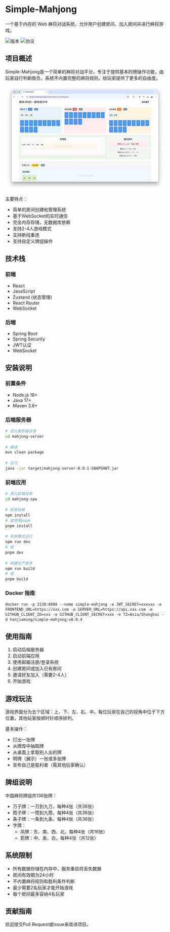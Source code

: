 # Simple-Mahjong

一个基于内存的 Web 麻将对战系统，允许用户创建房间、加入房间并进行麻将游戏。

![版本](https://img.shields.io/badge/版本-0.1.0-blue)
![协议](https://img.shields.io/badge/协议-GPL--3.0-green)

## 项目概述

Simple-Mahjong是一个简单的麻将对战平台，专注于提供基本的牌操作功能，由玩家自行判断胜负。系统不内置完整的麻将规则，给玩家提供了更多的自由度。

![cover](https://github.com/guomaimang/Simple-Mahjong/blob/main/cover.png)

主要特点：
- 简单的房间创建和管理系统
- 基于WebSocket的实时通信
- 完全内存存储，无数据库依赖
- 支持2-4人游戏模式
- 支持断线重连
- 支持自定义牌组操作

## 技术栈

### 前端
- React
- JavaScript
- Zustand (状态管理)
- React Router
- WebSocket

### 后端
- Spring Boot
- Spring Security
- JWT认证
- WebSocket

## 安装说明

### 前置条件
- Node.js 18+
- Java 17+
- Maven 3.6+

### 后端服务器

```bash
# 进入服务器目录
cd mahjong-server

# 编译
mvn clean package

# 运行
java -jar target/mahjong-server-0.0.1-SNAPSHOT.jar
```

### 前端应用

```bash
# 进入前端目录
cd mahjong-spa

# 安装依赖
npm install
# 或使用pnpm
pnpm install

# 开发模式运行
npm run dev
# 或
pnpm dev

# 构建生产版本
npm run build
# 或
pnpm build
```

### Docker 指南

```
docker run -p 3130:8080 --name simple-mahjong -e JWT_SECRET=xxxxxx -e FRONTEND_URL=https://xxx.com -e SERVER_URL=https://api.xxx.com -e GITHUB_CLIENT_ID=xxx -e GITHUB_CLIENT_SECRET=xxx -e TZ=Asia/Shanghai -d hanjiaming/simple-mahjong:v0.0.4
```

## 使用指南

1. 启动后端服务器
2. 启动前端应用
3. 使用邮箱注册/登录系统
4. 创建房间或加入已有房间
5. 邀请好友加入（需要2-4人）
6. 开始游戏

## 游戏玩法

游戏界面分为五个区域：上、下、左、右、中。每位玩家在自己的视角中位于下方位置，其他玩家按顺时针顺序排列。

基本操作：
- 打出一张牌
- 从牌库中抽取牌
- 从桌面上拿取别人出的牌
- 明牌（展示）一张或多张牌
- 宣布自己是胜利者（需其他玩家确认）

## 牌组说明

中国麻将牌组共136张牌：
- 万子牌：一万到九万，每种4张（共36张）
- 筒子牌：一筒到九筒，每种4张（共36张）
- 条子牌：一条到九条，每种4张（共36张）
- 字牌：
  - 风牌：东、南、西、北，每种4张（共16张）
  - 箭牌：中、发、白，每种4张（共12张）

## 系统限制

- 所有数据存储在内存中，服务重启将丢失数据
- 房间有效期为24小时
- 不内置麻将规则和胜利条件判断
- 最少需要2名玩家才能开始游戏
- 每个房间最多容纳4名玩家

## 贡献指南

欢迎提交Pull Request或Issue来改进项目。

 
